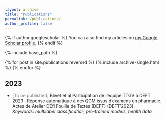 ```yaml
---
layout: archive
title: "Publications"
permalink: /publications/
author_profile: false
---
```


{% if author.googlescholar %}
  You can also find my articles on <u><a href="{{author.googlescholar}}">my Google Scholar profile</a>.</u>
{% endif %}

{% include base_path %}

{% for post in site.publications reversed %}
  {% include archive-single.html %}
{% endfor %}

## 2023

- <nobr><font color=gray> [To be published] </font></nobr> Blivet et al Participation de l’équipe TTGV à DEFT 2023 : Réponse automatique à des QCM issus d’examens en pharmacie. Actes de Atelier DÉfi Fouille de Textes (DEFT) (DEFT’2023).  
      _Keywords: multilabel classification, pre-trained models, health data_

<!-- - <font color=gray> [To be published] </font>  F. Gaschi, I. El Baamrani, B. Gendron, P. Rastin, Y. Toussaint. CoSwitchMap : Using Code-Switching to Learn an Unsupervised Bilingual Word Embedding. Submitted to 2023 Student Research Workshop of the Association for Computational Linguistics.
      _Keywords: code-switching, word embeddings, multilingual alignment, unsupervised mapping._ -->
